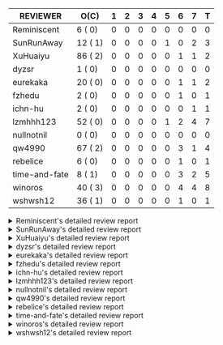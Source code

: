 |   REVIEWER    |  O(C)   | 1 | 2 | 3 | 4 | 5 | 6 | 7 | T |
|---------------|---------|---|---|---|---|---|---|---|---|
| Reminiscent   |  6 ( 0) | 0 | 0 | 0 | 0 | 0 | 0 | 0 | 0 |
| SunRunAway    | 12 ( 1) | 0 | 0 | 0 | 0 | 1 | 0 | 2 | 3 |
| XuHuaiyu      | 86 ( 2) | 0 | 0 | 0 | 0 | 0 | 1 | 1 | 2 |
| dyzsr         |  1 ( 0) | 0 | 0 | 0 | 0 | 0 | 0 | 0 | 0 |
| eurekaka      | 20 ( 0) | 0 | 0 | 0 | 0 | 0 | 1 | 1 | 2 |
| fzhedu        |  2 ( 0) | 0 | 0 | 0 | 0 | 0 | 1 | 0 | 1 |
| ichn-hu       |  2 ( 0) | 0 | 0 | 0 | 0 | 0 | 0 | 1 | 1 |
| lzmhhh123     | 52 ( 0) | 0 | 0 | 0 | 0 | 1 | 2 | 4 | 7 |
| nullnotnil    |  0 ( 0) | 0 | 0 | 0 | 0 | 0 | 0 | 0 | 0 |
| qw4990        | 67 ( 2) | 0 | 0 | 0 | 0 | 0 | 3 | 1 | 4 |
| rebelice      |  6 ( 0) | 0 | 0 | 0 | 0 | 0 | 1 | 0 | 1 |
| time-and-fate |  8 ( 1) | 0 | 0 | 0 | 0 | 0 | 3 | 2 | 5 |
| winoros       | 40 ( 3) | 0 | 0 | 0 | 0 | 0 | 4 | 4 | 8 |
| wshwsh12      | 36 ( 1) | 0 | 0 | 0 | 0 | 0 | 1 | 0 | 1 |


<details> 
  <summary>Reminiscent's detailed review report</summary> 

## To Be Reviewed

|    REPO    |                                                                     PR                                                                     | C | LASTED  |
|------------|--------------------------------------------------------------------------------------------------------------------------------------------|---|---------|
| tidb/21896 | [planner: fix union doesn't handle collate correctly (#21854)](https://github.com/pingcap/tidb/pull/21896)                                 |   | 134d19h |
| tidb/23474 | [planner: fix inappropriate null flag of null constants (#23457)](https://github.com/pingcap/tidb/pull/23474)                              |   | 42d18h  |
| tidb/23575 | [executor: fix update panic on join having statement (#23554)](https://github.com/pingcap/tidb/pull/23575)                                 |   | 39d21h  |
| tidb/23917 | [planner: fix wrong TableDual plans caused by comparing Binary and Bytes incorrectly (#23860)](https://github.com/pingcap/tidb/pull/23917) |   | 26d23h  |
| tidb/24016 | [planner: fix index-out-of-range error when checking only_full_group_by (#23844)](https://github.com/pingcap/tidb/pull/24016)              |   | 20d19h  |
| tidb/24357 | [statistics: fix a statistics GC problem that can cause duplicated fm-sketch records (#23830)](https://github.com/pingcap/tidb/pull/24357) |   | 6d14h   |


## Reviewed in Last 7 Days

| REPO | PR | C | D | R |
|------|----|---|---|---|


</details> 


<details> 
  <summary>SunRunAway's detailed review report</summary> 

## To Be Reviewed

|    REPO    |                                                                  PR                                                                   | C | LASTED  |
|------------|---------------------------------------------------------------------------------------------------------------------------------------|---|---------|
| tidb/19178 | [executor: Refactor probe channel](https://github.com/pingcap/tidb/pull/19178)                                                        |   | 264d17h |
| tidb/19807 | [executor: parallel evaluation for hash aggregate distinct](https://github.com/pingcap/tidb/pull/19807)                               |   | 242d11h |
| tidb/19900 | [executor: enable inline projection for sort&topN](https://github.com/pingcap/tidb/pull/19900)                                        | Y | 237d18h |
| tidb/20140 | [expressions: Support `bin-to-uuid` and `uuid-to-bin`](https://github.com/pingcap/tidb/pull/20140)                                    |   | 224d22h |
| tidb/20765 | [planner: support stable result mode](https://github.com/pingcap/tidb/pull/20765)                                                     |   | 183d17h |
| tidb/21207 | [planner: fix the inappropriate out-of-range range estimation rule](https://github.com/pingcap/tidb/pull/21207)                       |   | 162d19h |
| tidb/21834 | [planner: enhanced index range calculation plan](https://github.com/pingcap/tidb/pull/21834)                                          |   | 139d19h |
| tidb/21876 | [planner: bypass the DNF restriction if index merge hint is specified (#20799)](https://github.com/pingcap/tidb/pull/21876)           |   | 137d19h |
| tidb/21878 | [planner: do not push down lock to pointGet/bacthPointGet when selection exists](https://github.com/pingcap/tidb/pull/21878)          |   | 137d18h |
| tidb/21956 | [planner/preprocessor: disallow into-outfile clause in some place](https://github.com/pingcap/tidb/pull/21956)                        |   | 132d23h |
| tidb/22217 | [*: rewrite origin SQL with default DB for SQL bindings (#21275)](https://github.com/pingcap/tidb/pull/22217)                         |   | 118d18h |
| tidb/22379 | [[experiment] executor: allow aggregation to spill disk when running out of memory quota](https://github.com/pingcap/tidb/pull/22379) |   | 111d19h |


## Reviewed in Last 7 Days

|     REPO     |                                          PR                                           | C | D |   R    |
|--------------|---------------------------------------------------------------------------------------|---|---|--------|
| docs-cn/6194 | [br: add restore to systables](https://github.com/pingcap/docs-cn/pull/6194)          |   | 5 | 2h     |
| tidb/20749   | [executor: support global kill (32 bits)](https://github.com/pingcap/tidb/pull/20749) |   | 7 | 178d1h |
| tidb/24279   | [*: add security enhanced mode part 2](https://github.com/pingcap/tidb/pull/24279)    |   | 7 | 2d17h  |


</details> 


<details> 
  <summary>XuHuaiyu's detailed review report</summary> 

## To Be Reviewed

|     REPO     |                                                                                     PR                                                                                      | C | LASTED  |
|--------------|-----------------------------------------------------------------------------------------------------------------------------------------------------------------------------|---|---------|
| docs-cn/5561 | [Add sql optimization-related docs to toc](https://github.com/pingcap/docs-cn/pull/5561)                                                                                    |   | 71d15h  |
| docs-cn/5619 | [Update data-type-date-and-time.md](https://github.com/pingcap/docs-cn/pull/5619)                                                                                           |   | 67d16h  |
| tidb/19900   | [executor: enable inline projection for sort&topN](https://github.com/pingcap/tidb/pull/19900)                                                                              | Y | 237d18h |
| docs-cn/5671 | [tidb: Add time format description](https://github.com/pingcap/docs-cn/pull/5671)                                                                                           |   | 61d11h  |
| tidb/19957   | [executor: add builtin aggregate function `json_arrayagg`](https://github.com/pingcap/tidb/pull/19957)                                                                      | Y | 235d14h |
| tidb/20140   | [expressions: Support `bin-to-uuid` and `uuid-to-bin`](https://github.com/pingcap/tidb/pull/20140)                                                                          |   | 224d22h |
| tidb/20749   | [executor: support global kill (32 bits)](https://github.com/pingcap/tidb/pull/20749)                                                                                       |   | 184d2h  |
| tidb/20790   | [collation: add pinyin collation for chinese charset support](https://github.com/pingcap/tidb/pull/20790)                                                                   |   | 182d21h |
| tidb/20969   | [executor: Improve the performance of appending not fixed columns](https://github.com/pingcap/tidb/pull/20969)                                                              |   | 175d9h  |
| tidb/21064   | [planner, executor: fix cast not check error](https://github.com/pingcap/tidb/pull/21064)                                                                                   |   | 170d9h  |
| tidb/21149   | [executor:Add runtime stat for IndexMergeReaderExecutor (#20653)](https://github.com/pingcap/tidb/pull/21149)                                                               |   | 166d14h |
| tidb/21304   | [executor: Add the HashAggExec runtime information (#20577)](https://github.com/pingcap/tidb/pull/21304)                                                                    |   | 160d12h |
| tidb/21334   | [*: make rollback work on user-defined variables](https://github.com/pingcap/tidb/pull/21334)                                                                               |   | 159d14h |
| tidb/21401   | [expression: incompatibility with MySQL for ADDTIME()](https://github.com/pingcap/tidb/pull/21401)                                                                          |   | 155d11h |
| tidb/21536   | [executor: add slow-log file meta cache to avoid repeat read file meta information](https://github.com/pingcap/tidb/pull/21536)                                             |   | 148d15h |
| tidb/21564   | [ddl: fix Incorrect behavior of NO_ZERO_DATE when altering table](https://github.com/pingcap/tidb/pull/21564)                                                               |   | 147d16h |
| tidb/21896   | [planner: fix union doesn't handle collate correctly (#21854)](https://github.com/pingcap/tidb/pull/21896)                                                                  |   | 134d19h |
| tidb/22131   | [privilege: remove leading and trailing space when create user and role](https://github.com/pingcap/tidb/pull/22131)                                                        |   | 124d19h |
| tidb/22163   | [expression: separated arithmeticMinusIntSig](https://github.com/pingcap/tidb/pull/22163)                                                                                   |   | 120d13h |
| tidb/22186   | [executor: fix select into outfile with year type column has no data (#22175)](https://github.com/pingcap/tidb/pull/22186)                                                  |   | 119d16h |
| tidb/22616   | [expression: from_unixtime accept 64-bit integers](https://github.com/pingcap/tidb/pull/22616)                                                                              |   | 95d23h  |
| tidb/22617   | [metrics: fix wrong bucket name of coprocessor cache (#22454)](https://github.com/pingcap/tidb/pull/22617)                                                                  |   | 95d23h  |
| tidb/22624   | [ planner: not pruning column used by union scan condition (#21640)](https://github.com/pingcap/tidb/pull/22624)                                                            |   | 95d17h  |
| tidb/22631   | [executor: refine window processor](https://github.com/pingcap/tidb/pull/22631)                                                                                             |   | 93d23h  |
| tidb/22696   | [expression: enable arithmetic Mod push down](https://github.com/pingcap/tidb/pull/22696)                                                                                   |   | 90d17h  |
| tidb/22711   | [executor: Fix inline schema name](https://github.com/pingcap/tidb/pull/22711)                                                                                              |   | 90d12h  |
| tidb/22722   | [planner, errno: make error code of ErrMixOfGroupFuncAndFields consistent with MySQL](https://github.com/pingcap/tidb/pull/22722)                                           |   | 89d21h  |
| tidb/22814   | [expression: fix enum and set type expression in where clause (#22785)](https://github.com/pingcap/tidb/pull/22814)                                                         |   | 74d19h  |
| tidb/22908   | [txn: Add txn state's view](https://github.com/pingcap/tidb/pull/22908)                                                                                                     |   | 69d21h  |
| tidb/23012   | [executor: fix affected rows of ddls and complete uint tests](https://github.com/pingcap/tidb/pull/23012)                                                                   |   | 65d17h  |
| tidb/23152   | [expression: fix wrong error info (#22760)](https://github.com/pingcap/tidb/pull/23152)                                                                                     |   | 58d14h  |
| tidb/23196   | [types: fix the bug about the wrong query result for decimal type  (#22507)](https://github.com/pingcap/tidb/pull/23196)                                                    |   | 56d18h  |
| tidb/23220   | [Release 4.0](https://github.com/pingcap/tidb/pull/23220)                                                                                                                   |   | 56d11h  |
| tidb/23233   | [planner: fix incorrect duration between compare (#22830)](https://github.com/pingcap/tidb/pull/23233)                                                                      |   | 55d18h  |
| tidb/23257   | [executor: group_concat aggr panic when session.group_concat_max_len is small (#23131)](https://github.com/pingcap/tidb/pull/23257)                                         |   | 54d18h  |
| tidb/23295   | [util, types: don't let SPM be affected by charset (#23161)](https://github.com/pingcap/tidb/pull/23295)                                                                    |   | 53d11h  |
| tidb/23335   | [expression: fix unexpected constant fold when year compare string (#23281)](https://github.com/pingcap/tidb/pull/23335)                                                    |   | 49d19h  |
| tidb/23336   | [expression: fix unexpected constant fold when year compare string (#23281)](https://github.com/pingcap/tidb/pull/23336)                                                    |   | 49d19h  |
| tidb/23347   | [planner: show cast type in EXPLAIN in coptask (#23123)](https://github.com/pingcap/tidb/pull/23347)                                                                        |   | 49d18h  |
| tidb/23348   | [planner: show cast type in EXPLAIN in coptask (#23123)](https://github.com/pingcap/tidb/pull/23348)                                                                        |   | 49d18h  |
| tidb/23350   | [util/stringutil, util/ranger, planner: use hierarchical separators to simplify the parsing for info of EXPLAIN ](https://github.com/pingcap/tidb/pull/23350)               |   | 49d17h  |
| tidb/23368   | [executor, expression: fix the incorrect result of AVG function (#23285)](https://github.com/pingcap/tidb/pull/23368)                                                       |   | 48d20h  |
| tidb/23397   | [expression: fix refine compare constant (#23339)](https://github.com/pingcap/tidb/pull/23397)                                                                              |   | 47d17h  |
| tidb/23398   | [expression: fix refine compare constant (#23339)](https://github.com/pingcap/tidb/pull/23398)                                                                              |   | 47d17h  |
| tidb/23405   | [domain: remove the exit chan, use context](https://github.com/pingcap/tidb/pull/23405)                                                                                     |   | 47d17h  |
| tidb/23433   | [WIP: speed up for slow query logs retrieving ](https://github.com/pingcap/tidb/pull/23433)                                                                                 |   | 46d17h  |
| tidb/23474   | [planner: fix inappropriate null flag of null constants (#23457)](https://github.com/pingcap/tidb/pull/23474)                                                               |   | 42d18h  |
| tidb/23497   | [expression: Let TiDB use Hyperscan to support multi-pattern-match](https://github.com/pingcap/tidb/pull/23497)                                                             |   | 41d22h  |
| tidb/23517   | [*: Add the metric about the SQL with TiFlash Success  (#23426)](https://github.com/pingcap/tidb/pull/23517)                                                                |   | 41d12h  |
| tidb/23562   | [execution: reuse iterator in hash join](https://github.com/pingcap/tidb/pull/23562)                                                                                        |   | 40d13h  |
| tidb/23640   | [*: fix the bug about YEAR(0.9) returns NULL instead of 0 in NO_ZERO_DATE mode](https://github.com/pingcap/tidb/pull/23640)                                                 |   | 36d13h  |
| tidb/23661   | [expression: Maintain separate scalar function pushdown lists for each engine instead of unified. (#23284)](https://github.com/pingcap/tidb/pull/23661)                     |   | 35d20h  |
| tidb/23682   | [executor: fix a panic when batch point get is used for partition table (#23652)](https://github.com/pingcap/tidb/pull/23682)                                               |   | 35d17h  |
| tidb/23691   | [executor: fix index join on prefix column index (#23678)](https://github.com/pingcap/tidb/pull/23691)                                                                      |   | 35d16h  |
| tidb/23705   | [executor: refineArgs() bug fix when compare int with very small decimal (#23694)](https://github.com/pingcap/tidb/pull/23705)                                              |   | 35d13h  |
| tidb/23756   | [planner: fix set not null flag for outer join (#23727)](https://github.com/pingcap/tidb/pull/23756)                                                                        |   | 34d14h  |
| tidb/23812   | [executor, planner: fix collation for hash join building (#23770)](https://github.com/pingcap/tidb/pull/23812)                                                              |   | 33d12h  |
| tidb/23878   | [functions: fix some string function has wrong collation and flag (#23835)](https://github.com/pingcap/tidb/pull/23878)                                                     |   | 27d21h  |
| tidb/23884   | [Metric: Collect TiKV Read Metric for SLI/SLO](https://github.com/pingcap/tidb/pull/23884)                                                                                  |   | 27d20h  |
| tidb/23888   | [executor: fix resource leak of Shuffle Executor.](https://github.com/pingcap/tidb/pull/23888)                                                                              |   | 27d19h  |
| tidb/23958   | [executor: fix `show table status` for the database with upper-cased name (#23896)](https://github.com/pingcap/tidb/pull/23958)                                             |   | 22d18h  |
| tidb/23964   | [executor: GROUP_CONCAT(float) is not compatible with mysql](https://github.com/pingcap/tidb/pull/23964)                                                                    |   | 22d16h  |
| tidb/24007   | [ddl: refactor rule [4/6]](https://github.com/pingcap/tidb/pull/24007)                                                                                                      |   | 20d20h  |
| tidb/24016   | [planner: fix index-out-of-range error when checking only_full_group_by (#23844)](https://github.com/pingcap/tidb/pull/24016)                                               |   | 20d19h  |
| tidb/24026   | [types: fix type merge about bit type (#23857)](https://github.com/pingcap/tidb/pull/24026)                                                                                 |   | 20d14h  |
| tidb/24033   | [statistics: fix some unstable tests in global stats (#23502)](https://github.com/pingcap/tidb/pull/24033)                                                                  |   | 20d9h   |
| tidb/24053   | [executor: fix wrong convert from bit to string when do projection (#23960)](https://github.com/pingcap/tidb/pull/24053)                                                    |   | 19d16h  |
| tidb/24060   | [statistics: fix some potential panic in statistics (#23988)](https://github.com/pingcap/tidb/pull/24060)                                                                   |   | 19d13h  |
| tidb/24061   | [statistics: fix some potential panic in statistics (#23988)](https://github.com/pingcap/tidb/pull/24061)                                                                   |   | 19d13h  |
| tidb/24078   | [planner: change descScanFactor to scanFactor when ExpectedCount is small. (#23972)](https://github.com/pingcap/tidb/pull/24078)                                            |   | 18d19h  |
| tidb/24079   | [planner: change descScanFactor to scanFactor when ExpectedCount is small. (#23972)](https://github.com/pingcap/tidb/pull/24079)                                            |   | 18d19h  |
| tidb/24155   | [planner, executor: fix index merge partial table scan schema (#23936)](https://github.com/pingcap/tidb/pull/24155)                                                         |   | 14d20h  |
| tidb/24179   | [expression: fix float64 overflow check in plus/minus real function](https://github.com/pingcap/tidb/pull/24179)                                                            |   | 13d23h  |
| tidb/24228   | [executor: skip TestPrepareStmtAfterIsolationReadChange when race enable (#24200)](https://github.com/pingcap/tidb/pull/24228)                                              |   | 11d22h  |
| tidb/24229   | [executor: speed up race test TestInsertReorgDelete (#24208)](https://github.com/pingcap/tidb/pull/24229)                                                                   |   | 11d21h  |
| tidb/24234   | [executor: skip TestMppExecution when race is enabled (#24222)](https://github.com/pingcap/tidb/pull/24234)                                                                 |   | 11d18h  |
| tidb/24241   | [planner/core: remove random test to reduce CI time (#24207)](https://github.com/pingcap/tidb/pull/24241)                                                                   |   | 11d15h  |
| tidb/24266   | [expression: fix wrong flen infer for bit constant (#23867)](https://github.com/pingcap/tidb/pull/24266)                                                                    |   | 9d18h   |
| tidb/24267   | [expression: fix wrong flen infer for bit constant (#23867)](https://github.com/pingcap/tidb/pull/24267)                                                                    |   | 9d18h   |
| tidb/24287   | [planner/core: support union all for mpp.](https://github.com/pingcap/tidb/pull/24287)                                                                                      |   | 8d19h   |
| tidb/24340   | [executor: fix projection executor panic and add failpoint test (#24231)](https://github.com/pingcap/tidb/pull/24340)                                                       |   | 6d20h   |
| tidb/24341   | [executor: fix projection executor panic and add failpoint test (#24231)](https://github.com/pingcap/tidb/pull/24341)                                                       |   | 6d20h   |
| tidb/24345   | [executor: fix data race of parallel apply operator (#24257)](https://github.com/pingcap/tidb/pull/24345)                                                                   |   | 6d19h   |
| tidb/24354   | [expression: fix wrong type infer for agg function when type is null (#24290)](https://github.com/pingcap/tidb/pull/24354)                                                  |   | 6d16h   |
| tidb/24371   | [*: avoid create new parser object in prepared exec](https://github.com/pingcap/tidb/pull/24371)                                                                            |   | 5d19h   |
| tidb/24394   | [executor: solve the compatibility problem between UnionScan and partition tables and remove all code about PartitionTableExec](https://github.com/pingcap/tidb/pull/24394) |   | 4d23h   |


## Reviewed in Last 7 Days

|    REPO    |                                                                   PR                                                                   | C | D |    R    |
|------------|----------------------------------------------------------------------------------------------------------------------------------------|---|---|---------|
| tidb/21228 | [executor: return the result immediately when combining LIMIT row_count with DISTINCT](https://github.com/pingcap/tidb/pull/21228)     |   | 6 | 156d15h |
| tidb/24278 | [executor: accelerate TestVectorizedMergeJoin and TestVectorizedShuffleMergeJoin (#24177)](https://github.com/pingcap/tidb/pull/24278) |   | 7 | 2d10h   |


</details> 


<details> 
  <summary>dyzsr's detailed review report</summary> 

## To Be Reviewed

|    REPO    |                                                                 PR                                                                  | C | LASTED |
|------------|-------------------------------------------------------------------------------------------------------------------------------------|---|--------|
| tidb/24018 | [ranger: fix the range construction behavior when the column's type is `YEAR` (#23559)](https://github.com/pingcap/tidb/pull/24018) |   | 20d18h |


## Reviewed in Last 7 Days

| REPO | PR | C | D | R |
|------|----|---|---|---|


</details> 


<details> 
  <summary>eurekaka's detailed review report</summary> 

## To Be Reviewed

|    REPO    |                                                                         PR                                                                         | C | LASTED  |
|------------|----------------------------------------------------------------------------------------------------------------------------------------------------|---|---------|
| tidb/20877 | [statistics: collect index usage information](https://github.com/pingcap/tidb/pull/20877)                                                          |   | 180d17h |
| tidb/23002 | [store/*: fix err check](https://github.com/pingcap/tidb/pull/23002)                                                                               |   | 66d0h   |
| tidb/23283 | [util: optimize the performance of restore with db (#22910)](https://github.com/pingcap/tidb/pull/23283)                                           |   | 53d17h  |
| tidb/23316 | [planner: Fix rebuild range for prepared plan](https://github.com/pingcap/tidb/pull/23316)                                                         |   | 50d17h  |
| tidb/23373 | [executor: fix get var expr when session var is hex literal (#23241)](https://github.com/pingcap/tidb/pull/23373)                                  |   | 48d19h  |
| tidb/23689 | [planner: fix the panic when we calculate the partition range (#23651)](https://github.com/pingcap/tidb/pull/23689)                                |   | 35d16h  |
| tidb/23705 | [executor: refineArgs() bug fix when compare int with very small decimal (#23694)](https://github.com/pingcap/tidb/pull/23705)                     |   | 35d13h  |
| tidb/23756 | [planner: fix set not null flag for outer join (#23727)](https://github.com/pingcap/tidb/pull/23756)                                               |   | 34d14h  |
| tidb/23760 | [collation: fix tidb panic when compare string with collation](https://github.com/pingcap/tidb/pull/23760)                                         |   | 34d13h  |
| tidb/23938 | [planner,privilege: requires extra privileges for REPLACE and INSERT ON DUPLICATE statements (#23911)](https://github.com/pingcap/tidb/pull/23938) |   | 25d10h  |
| tidb/24033 | [statistics: fix some unstable tests in global stats (#23502)](https://github.com/pingcap/tidb/pull/24033)                                         |   | 20d9h   |
| tidb/24061 | [statistics: fix some potential panic in statistics (#23988)](https://github.com/pingcap/tidb/pull/24061)                                          |   | 19d13h  |
| tidb/24079 | [planner: change descScanFactor to scanFactor when ExpectedCount is small. (#23972)](https://github.com/pingcap/tidb/pull/24079)                   |   | 18d19h  |
| tidb/24147 | [docs/design: add proposal for common table expression](https://github.com/pingcap/tidb/pull/24147)                                                |   | 14d23h  |
| tidb/24155 | [planner, executor: fix index merge partial table scan schema (#23936)](https://github.com/pingcap/tidb/pull/24155)                                |   | 14d20h  |
| tidb/24214 | [plan: merge continuous selections and delete surely true expressions](https://github.com/pingcap/tidb/pull/24214)                                 |   | 12d12h  |
| tidb/24236 | [*: remove SchemaVersion in TransactionContext](https://github.com/pingcap/tidb/pull/24236)                                                        |   | 11d17h  |
| tidb/24258 | [Revert "planner: donot prune all columns for Projection (#24024)" (#24180)](https://github.com/pingcap/tidb/pull/24258)                           |   | 9d22h   |
| tidb/24317 | [statistics: skip reading mysql.stats_histograms if cached stats is up-to-date (#24175)](https://github.com/pingcap/tidb/pull/24317)               |   | 7d17h   |
| tidb/24405 | [planner: convert Sequence as DataSource to TableDual](https://github.com/pingcap/tidb/pull/24405)                                                 |   | 3d22h   |


## Reviewed in Last 7 Days

|    REPO    |                                                              PR                                                              | C | D |   R    |
|------------|------------------------------------------------------------------------------------------------------------------------------|---|---|--------|
| tidb/23997 | [stats, executor: use a correct sampling to collect stats](https://github.com/pingcap/tidb/pull/23997)                       |   | 6 | 15d16h |
| tidb/24339 | [server,session: do not create stats collector in HTTP API to avoid memory leak](https://github.com/pingcap/tidb/pull/24339) |   | 7 | 4h     |


</details> 


<details> 
  <summary>fzhedu's detailed review report</summary> 

## To Be Reviewed

|    REPO    |                                                          PR                                                           | C | LASTED |
|------------|-----------------------------------------------------------------------------------------------------------------------|---|--------|
| tidb/24340 | [executor: fix projection executor panic and add failpoint test (#24231)](https://github.com/pingcap/tidb/pull/24340) |   | 6d20h  |
| tidb/24341 | [executor: fix projection executor panic and add failpoint test (#24231)](https://github.com/pingcap/tidb/pull/24341) |   | 6d20h  |


## Reviewed in Last 7 Days

|    REPO     |                                              PR                                               | C | D |   R    |
|-------------|-----------------------------------------------------------------------------------------------|---|---|--------|
| kvproto/751 | [mpp: support returning regions that need retry](https://github.com/pingcap/kvproto/pull/751) |   | 6 | 16d22h |


</details> 


<details> 
  <summary>ichn-hu's detailed review report</summary> 

## To Be Reviewed

|    REPO    |                                                             PR                                                             | C | LASTED |
|------------|----------------------------------------------------------------------------------------------------------------------------|---|--------|
| tidb/24354 | [expression: fix wrong type infer for agg function when type is null (#24290)](https://github.com/pingcap/tidb/pull/24354) |   | 6d16h  |
| tidb/24379 | [executor: enhancement for ListInDisk(support writing after reading)](https://github.com/pingcap/tidb/pull/24379)          |   | 5d17h  |


## Reviewed in Last 7 Days

|    REPO    |                                                        PR                                                         | C | D |  R   |
|------------|-------------------------------------------------------------------------------------------------------------------|---|---|------|
| tidb/24290 | [expression: fix wrong type infer for agg function when type is null](https://github.com/pingcap/tidb/pull/24290) |   | 7 | 2d0h |


</details> 


<details> 
  <summary>lzmhhh123's detailed review report</summary> 

## To Be Reviewed

|    REPO    |                                                                           PR                                                                            | C | LASTED  |
|------------|---------------------------------------------------------------------------------------------------------------------------------------------------------|---|---------|
| tidb/20444 | [expression: add json_merge_patch](https://github.com/pingcap/tidb/pull/20444)                                                                          |   | 202d21h |
| tidb/20465 | [expression: add uuidShortFunction](https://github.com/pingcap/tidb/pull/20465)                                                                         |   | 201d19h |
| tidb/20642 | [executor: modify admin executors to support partitioned table with global index](https://github.com/pingcap/tidb/pull/20642)                           |   | 190d15h |
| tidb/20903 | [planner: fix confused and unnecessary double-projection in plans.](https://github.com/pingcap/tidb/pull/20903)                                         |   | 179d17h |
| tidb/21018 | [planner: don't push down null sensitive join conditions (#19620)](https://github.com/pingcap/tidb/pull/21018)                                          |   | 173d17h |
| tidb/21195 | [brie: integrate lightning to suport IMPORT statement](https://github.com/pingcap/tidb/pull/21195)                                                      |   | 162d23h |
| tidb/21334 | [*: make rollback work on user-defined variables](https://github.com/pingcap/tidb/pull/21334)                                                           |   | 159d14h |
| tidb/21347 | [session: make rollback work on global variables](https://github.com/pingcap/tidb/pull/21347)                                                           |   | 158d20h |
| tidb/21487 | [*: ensure TABLE statement works](https://github.com/pingcap/tidb/pull/21487)                                                                           |   | 152d4h  |
| tidb/21651 | [planner: allow filter condition pushing down to IndexScan for prefix index](https://github.com/pingcap/tidb/pull/21651)                                |   | 145d14h |
| tidb/22126 | [*: add `sys` schema, `sys.SCHEMA_UNUSED_INDEXES` view and `sys.SCHEMA_INDEX_USAGE` view](https://github.com/pingcap/tidb/pull/22126)                   |   | 124d20h |
| tidb/22361 | [table: fix insert into _tidb_rowid panic and rebase it if needed (#22062)](https://github.com/pingcap/tidb/pull/22361)                                 |   | 112d20h |
| tidb/22372 | [executor: fix SelectForUpdate in decorrelated subquery under pessimistic mode](https://github.com/pingcap/tidb/pull/22372)                             |   | 112d9h  |
| tidb/22478 | [planner, executor: fix query partition table with global unique index get wrong result](https://github.com/pingcap/tidb/pull/22478)                    |   | 103d13h |
| tidb/22631 | [executor: refine window processor](https://github.com/pingcap/tidb/pull/22631)                                                                         |   | 93d23h  |
| tidb/22699 | [brie: add error info column and history backup/restore info in sql](https://github.com/pingcap/tidb/pull/22699)                                        |   | 90d16h  |
| tidb/23022 | [executor: create PipelinedWindowExec](https://github.com/pingcap/tidb/pull/23022)                                                                      |   | 64d18h  |
| tidb/23149 | [core: support left join and right join for join reorder](https://github.com/pingcap/tidb/pull/23149)                                                   |   | 59d12h  |
| tidb/23257 | [executor: group_concat aggr panic when session.group_concat_max_len is small (#23131)](https://github.com/pingcap/tidb/pull/23257)                     |   | 54d18h  |
| tidb/23283 | [util: optimize the performance of restore with db (#22910)](https://github.com/pingcap/tidb/pull/23283)                                                |   | 53d17h  |
| tidb/23347 | [planner: show cast type in EXPLAIN in coptask (#23123)](https://github.com/pingcap/tidb/pull/23347)                                                    |   | 49d18h  |
| tidb/23348 | [planner: show cast type in EXPLAIN in coptask (#23123)](https://github.com/pingcap/tidb/pull/23348)                                                    |   | 49d18h  |
| tidb/23368 | [executor, expression: fix the incorrect result of AVG function (#23285)](https://github.com/pingcap/tidb/pull/23368)                                   |   | 48d20h  |
| tidb/23373 | [executor: fix get var expr when session var is hex literal (#23241)](https://github.com/pingcap/tidb/pull/23373)                                       |   | 48d19h  |
| tidb/23655 | [planner, type: remove the prefix 0 in the bit array when we get the BinaryLiteral (#23523)](https://github.com/pingcap/tidb/pull/23655)                |   | 35d22h  |
| tidb/23660 | [expression: Maintain separate scalar function pushdown lists for each engine instead of unified. (#23284)](https://github.com/pingcap/tidb/pull/23660) |   | 35d20h  |
| tidb/23661 | [expression: Maintain separate scalar function pushdown lists for each engine instead of unified. (#23284)](https://github.com/pingcap/tidb/pull/23661) |   | 35d20h  |
| tidb/23703 | [expression: fix approx_percent panic on bit column (#23687)](https://github.com/pingcap/tidb/pull/23703)                                               |   | 35d14h  |
| tidb/23705 | [executor: refineArgs() bug fix when compare int with very small decimal (#23694)](https://github.com/pingcap/tidb/pull/23705)                          |   | 35d13h  |
| tidb/23756 | [planner: fix set not null flag for outer join (#23727)](https://github.com/pingcap/tidb/pull/23756)                                                    |   | 34d14h  |
| tidb/23760 | [collation: fix tidb panic when compare string with collation](https://github.com/pingcap/tidb/pull/23760)                                              |   | 34d13h  |
| tidb/23812 | [executor, planner: fix collation for hash join building (#23770)](https://github.com/pingcap/tidb/pull/23812)                                          |   | 33d12h  |
| tidb/23940 | [config, ddl: allow auto inc columns in generated columns and expression indexes](https://github.com/pingcap/tidb/pull/23940)                           |   | 24d18h  |
| tidb/23968 | [statistics: fix unstable TestDropPartitionStats test](https://github.com/pingcap/tidb/pull/23968)                                                      |   | 22d15h  |
| tidb/23987 | [executor: Implements json_arrayagg function](https://github.com/pingcap/tidb/pull/23987)                                                               |   | 21d18h  |
| tidb/24016 | [planner: fix index-out-of-range error when checking only_full_group_by (#23844)](https://github.com/pingcap/tidb/pull/24016)                           |   | 20d19h  |
| tidb/24018 | [ranger: fix the range construction behavior when the column's type is `YEAR` (#23559)](https://github.com/pingcap/tidb/pull/24018)                     |   | 20d18h  |
| tidb/24054 | [executor: fix wrong convert from bit to string when do projection (#23960)](https://github.com/pingcap/tidb/pull/24054)                                |   | 19d16h  |
| tidb/24151 | [ddl: admin show ddl jobs output confusing with multiple jobs](https://github.com/pingcap/tidb/pull/24151)                                              |   | 14d21h  |
| tidb/24155 | [planner, executor: fix index merge partial table scan schema (#23936)](https://github.com/pingcap/tidb/pull/24155)                                     |   | 14d20h  |
| tidb/24185 | [executor: make column default value being aware of NO_ZERO_IN_DATE (#24174)](https://github.com/pingcap/tidb/pull/24185)                               |   | 13d19h  |
| tidb/24186 | [executor: make column default value being aware of NO_ZERO_IN_DATE (#24174)](https://github.com/pingcap/tidb/pull/24186)                               |   | 13d19h  |
| tidb/24211 | [*: support txn retry when auto id meets duplicate entry](https://github.com/pingcap/tidb/pull/24211)                                                   |   | 12d13h  |
| tidb/24234 | [executor: skip TestMppExecution when race is enabled (#24222)](https://github.com/pingcap/tidb/pull/24234)                                             |   | 11d18h  |
| tidb/24250 | [planner: rewrite `LIKE` as range for expression index](https://github.com/pingcap/tidb/pull/24250)                                                     |   | 10d21h  |
| tidb/24258 | [Revert "planner: donot prune all columns for Projection (#24024)" (#24180)](https://github.com/pingcap/tidb/pull/24258)                                |   | 9d22h   |
| tidb/24268 | [expression: fix cast real, decimal to time (#24120)](https://github.com/pingcap/tidb/pull/24268)                                                       |   | 9d17h   |
| tidb/24285 | [*: compatibility with staleread](https://github.com/pingcap/tidb/pull/24285)                                                                           |   | 8d19h   |
| tidb/24340 | [executor: fix projection executor panic and add failpoint test (#24231)](https://github.com/pingcap/tidb/pull/24340)                                   |   | 6d20h   |
| tidb/24341 | [executor: fix projection executor panic and add failpoint test (#24231)](https://github.com/pingcap/tidb/pull/24341)                                   |   | 6d20h   |
| tidb/24357 | [statistics: fix a statistics GC problem that can cause duplicated fm-sketch records (#23830)](https://github.com/pingcap/tidb/pull/24357)              |   | 6d14h   |
| tidb/24389 | [executor, meta: Allocate auto id for global temporary tables](https://github.com/pingcap/tidb/pull/24389)                                              |   | 5d0h    |


## Reviewed in Last 7 Days

|    REPO    |                                                     PR                                                      | C | D |   R    |
|------------|-------------------------------------------------------------------------------------------------------------|---|---|--------|
| tidb/24342 | [planner: create new column slice in PreparePossibleProperties](https://github.com/pingcap/tidb/pull/24342) |   | 5 | 1d22h  |
| tidb/23963 | [executor: checking chunk is full precedes filtering](https://github.com/pingcap/tidb/pull/23963)           |   | 6 | 17d5h  |
| tidb/24369 | [planner: fix column pruning bug for Apply and Join](https://github.com/pingcap/tidb/pull/24369)            |   | 6 | 1h     |
| tidb/24345 | [executor: fix data race of parallel apply operator (#24257)](https://github.com/pingcap/tidb/pull/24345)   |   | 7 | 2h     |
| tidb/22691 | [planner, expression: support enum index scan](https://github.com/pingcap/tidb/pull/22691)                  |   | 7 | 83d23h |
| tidb/24257 | [executor: fix data race of parallel apply operator](https://github.com/pingcap/tidb/pull/24257)            |   | 7 | 3d0h   |
| tikv/10057 | [statistics: introduce full sampling collect tech](https://github.com/tikv/tikv/pull/10057)                 | Y | 7 | 6d14h  |


</details> 


<details> 
  <summary>nullnotnil's detailed review report</summary> 

## To Be Reviewed

| REPO | PR | C | LASTED |
|------|----|---|--------|


## Reviewed in Last 7 Days

| REPO | PR | C | D | R |
|------|----|---|---|---|


</details> 


<details> 
  <summary>qw4990's detailed review report</summary> 

## To Be Reviewed

|     REPO     |                                                                           PR                                                                            | C | LASTED  |
|--------------|---------------------------------------------------------------------------------------------------------------------------------------------------------|---|---------|
| docs-cn/5561 | [Add sql optimization-related docs to toc](https://github.com/pingcap/docs-cn/pull/5561)                                                                |   | 71d15h  |
| tidb/19029   | [types: fix unexpected NOT_NULL flags](https://github.com/pingcap/tidb/pull/19029)                                                                      |   | 271d22h |
| docs/5498    | [partitioning: Corrected partition management](https://github.com/pingcap/docs/pull/5498)                                                               |   | 8d19h   |
| tidb/20708   | [*: separate auto_increment ID allocator from _tidb_rowid allocator](https://github.com/pingcap/tidb/pull/20708)                                        |   | 187d20h |
| tidb/20969   | [executor: Improve the performance of appending not fixed columns](https://github.com/pingcap/tidb/pull/20969)                                          |   | 175d9h  |
| tidb/21018   | [planner: don't push down null sensitive join conditions (#19620)](https://github.com/pingcap/tidb/pull/21018)                                          |   | 173d17h |
| tidb/21149   | [executor:Add runtime stat for IndexMergeReaderExecutor (#20653)](https://github.com/pingcap/tidb/pull/21149)                                           |   | 166d14h |
| tidb/21304   | [executor: Add the HashAggExec runtime information (#20577)](https://github.com/pingcap/tidb/pull/21304)                                                |   | 160d12h |
| tidb/21318   | [planner, expression: use the range of column types to simplify expressions](https://github.com/pingcap/tidb/pull/21318)                                |   | 159d19h |
| tidb/21401   | [expression: incompatibility with MySQL for ADDTIME()](https://github.com/pingcap/tidb/pull/21401)                                                      |   | 155d11h |
| tidb/21508   | [execution: fix dayofweek('0000-00-00') behavior](https://github.com/pingcap/tidb/pull/21508)                                                           |   | 151d10h |
| tidb/21876   | [planner: bypass the DNF restriction if index merge hint is specified (#20799)](https://github.com/pingcap/tidb/pull/21876)                             |   | 137d19h |
| tidb/21887   | [types: support %X %V %W formats for STR_TO_DATE()](https://github.com/pingcap/tidb/pull/21887)                                                         |   | 136d11h |
| tidb/21954   | [planner/cascades: add rule `PushSelDownApply`](https://github.com/pingcap/tidb/pull/21954)                                                             |   | 132d23h |
| tidb/22146   | [executor: forbid SFU on view](https://github.com/pingcap/tidb/pull/22146)                                                                              |   | 120d21h |
| tidb/22217   | [*: rewrite origin SQL with default DB for SQL bindings (#21275)](https://github.com/pingcap/tidb/pull/22217)                                           |   | 118d18h |
| tidb/22234   | [executor, planner: ON DUPLICATE UPDATE can refer to un-project col (#14412)](https://github.com/pingcap/tidb/pull/22234)                               |   | 118d15h |
| tidb/22261   | [time: fix parse datetime won't truncate the reluctant string (#22232)](https://github.com/pingcap/tidb/pull/22261)                                     |   | 117d19h |
| tidb/22374   | [expression: separated arithmeticIntDivideSig](https://github.com/pingcap/tidb/pull/22374)                                                              |   | 112d0h  |
| tidb/22415   | [ddl: refactor bundle[2/2] [6/6]](https://github.com/pingcap/tidb/pull/22415)                                                                           |   | 108d17h |
| tidb/22416   | [core: fix subQuery at projection in only_full_group](https://github.com/pingcap/tidb/pull/22416)                                                       | Y | 108d12h |
| tidb/22541   | [expression: Support builtin function SOUNDEX](https://github.com/pingcap/tidb/pull/22541)                                                              |   | 98d9h   |
| tidb/22565   | [statistics: fix panic occurs when stats cache inconsistency (#22465)](https://github.com/pingcap/tidb/pull/22565)                                      | Y | 97d17h  |
| tidb/22814   | [expression: fix enum and set type expression in where clause (#22785)](https://github.com/pingcap/tidb/pull/22814)                                     |   | 74d19h  |
| tidb/22862   | [brie: fix the problem that ddl restored by BR via SQL is not replicated to downstream](https://github.com/pingcap/tidb/pull/22862)                     |   | 71d23h  |
| tidb/22923   | [expression: correct constant propagation for collation (#22666)](https://github.com/pingcap/tidb/pull/22923)                                           |   | 69d15h  |
| tidb/22924   | [planner: fix wrong index merge selection (#22825)](https://github.com/pingcap/tidb/pull/22924)                                                         |   | 69d14h  |
| tidb/23002   | [store/*: fix err check](https://github.com/pingcap/tidb/pull/23002)                                                                                    |   | 66d0h   |
| tidb/23022   | [executor: create PipelinedWindowExec](https://github.com/pingcap/tidb/pull/23022)                                                                      |   | 64d18h  |
| tidb/23152   | [expression: fix wrong error info (#22760)](https://github.com/pingcap/tidb/pull/23152)                                                                 |   | 58d14h  |
| tidb/23196   | [types: fix the bug about the wrong query result for decimal type  (#22507)](https://github.com/pingcap/tidb/pull/23196)                                |   | 56d18h  |
| tidb/23295   | [util, types: don't let SPM be affected by charset (#23161)](https://github.com/pingcap/tidb/pull/23295)                                                |   | 53d11h  |
| tidb/23316   | [planner: Fix rebuild range for prepared plan](https://github.com/pingcap/tidb/pull/23316)                                                              |   | 50d17h  |
| tidb/23373   | [executor: fix get var expr when session var is hex literal (#23241)](https://github.com/pingcap/tidb/pull/23373)                                       |   | 48d19h  |
| tidb/23397   | [expression: fix refine compare constant (#23339)](https://github.com/pingcap/tidb/pull/23397)                                                          |   | 47d17h  |
| tidb/23398   | [expression: fix refine compare constant (#23339)](https://github.com/pingcap/tidb/pull/23398)                                                          |   | 47d17h  |
| tidb/23590   | [planner, table: optimize the list partition pruner for range query](https://github.com/pingcap/tidb/pull/23590)                                        |   | 39d16h  |
| tidb/23598   | [types: fix collation for binary literal (#23591)](https://github.com/pingcap/tidb/pull/23598)                                                          |   | 39d13h  |
| tidb/23655   | [planner, type: remove the prefix 0 in the bit array when we get the BinaryLiteral (#23523)](https://github.com/pingcap/tidb/pull/23655)                |   | 35d22h  |
| tidb/23658   | [*: collect transaction write duration/throughput metrics for SLI/SLO (#23462)](https://github.com/pingcap/tidb/pull/23658)                             |   | 35d22h  |
| tidb/23660   | [expression: Maintain separate scalar function pushdown lists for each engine instead of unified. (#23284)](https://github.com/pingcap/tidb/pull/23660) |   | 35d20h  |
| tidb/23661   | [expression: Maintain separate scalar function pushdown lists for each engine instead of unified. (#23284)](https://github.com/pingcap/tidb/pull/23661) |   | 35d20h  |
| tidb/23682   | [executor: fix a panic when batch point get is used for partition table (#23652)](https://github.com/pingcap/tidb/pull/23682)                           |   | 35d17h  |
| tidb/23689   | [planner: fix the panic when we calculate the partition range (#23651)](https://github.com/pingcap/tidb/pull/23689)                                     |   | 35d16h  |
| tidb/23730   | [distsql/*: typo fix for `dispatches`](https://github.com/pingcap/tidb/pull/23730)                                                                      |   | 34d18h  |
| tidb/23796   | [tests: make TestIndexLookupMergeJoinHang and TestIssue18068 stable (#23741)](https://github.com/pingcap/tidb/pull/23796)                               |   | 33d20h  |
| tidb/23812   | [executor, planner: fix collation for hash join building (#23770)](https://github.com/pingcap/tidb/pull/23812)                                          |   | 33d12h  |
| tidb/23878   | [functions: fix some string function has wrong collation and flag (#23835)](https://github.com/pingcap/tidb/pull/23878)                                 |   | 27d21h  |
| tidb/23963   | [executor: checking chunk is full precedes filtering](https://github.com/pingcap/tidb/pull/23963)                                                       |   | 22d17h  |
| tidb/23987   | [executor: Implements json_arrayagg function](https://github.com/pingcap/tidb/pull/23987)                                                               |   | 21d18h  |
| tidb/24018   | [ranger: fix the range construction behavior when the column's type is `YEAR` (#23559)](https://github.com/pingcap/tidb/pull/24018)                     |   | 20d18h  |
| tidb/24193   | [executor: implement CTEStorage](https://github.com/pingcap/tidb/pull/24193)                                                                            |   | 13d10h  |
| tidb/24214   | [plan: merge continuous selections and delete surely true expressions](https://github.com/pingcap/tidb/pull/24214)                                      |   | 12d12h  |
| tidb/24229   | [executor: speed up race test TestInsertReorgDelete (#24208)](https://github.com/pingcap/tidb/pull/24229)                                               |   | 11d21h  |
| tidb/24235   | [expression: try to fix TestExprPushDownToFlash tests](https://github.com/pingcap/tidb/pull/24235)                                                      |   | 11d17h  |
| tidb/24241   | [planner/core: remove random test to reduce CI time (#24207)](https://github.com/pingcap/tidb/pull/24241)                                               |   | 11d15h  |
| tidb/24266   | [expression: fix wrong flen infer for bit constant (#23867)](https://github.com/pingcap/tidb/pull/24266)                                                |   | 9d18h   |
| tidb/24267   | [expression: fix wrong flen infer for bit constant (#23867)](https://github.com/pingcap/tidb/pull/24267)                                                |   | 9d18h   |
| tidb/24328   | [*: implement tidb_bound_staleness built-in function](https://github.com/pingcap/tidb/pull/24328)                                                       |   | 7d10h   |
| tidb/24354   | [expression: fix wrong type infer for agg function when type is null (#24290)](https://github.com/pingcap/tidb/pull/24354)                              |   | 6d16h   |
| tidb/24359   | [domain, session: Add new sysvarcache to replace global values cache](https://github.com/pingcap/tidb/pull/24359)                                       |   | 6d7h    |
| tidb/24373   | [planner: filter conflict read_from_storage hints (#24313)](https://github.com/pingcap/tidb/pull/24373)                                                 |   | 5d19h   |
| tidb/24374   | [planner: filter conflict read_from_storage hints (#24313)](https://github.com/pingcap/tidb/pull/24374)                                                 |   | 5d19h   |
| tidb/24376   | [planner: prune partitions that will never be used](https://github.com/pingcap/tidb/pull/24376)                                                         |   | 5d18h   |
| tidb/24379   | [executor: enhancement for ListInDisk(support writing after reading)](https://github.com/pingcap/tidb/pull/24379)                                       |   | 5d17h   |
| tidb/24382   | [statistics: trigger auto-analyze based on histogram row count](https://github.com/pingcap/tidb/pull/24382)                                             |   | 5d16h   |
| tidb/24400   | [store/tikv: make tikv.ErrGCTooEarly as a normal error instead of dberror](https://github.com/pingcap/tidb/pull/24400)                                  |   | 4d17h   |


## Reviewed in Last 7 Days

|    REPO    |                                                              PR                                                              | C | D |  R   |
|------------|------------------------------------------------------------------------------------------------------------------------------|---|---|------|
| tidb/24370 | [statistics: fix three bugs about MergePartTopN2GlobalTopN](https://github.com/pingcap/tidb/pull/24370)                      |   | 6 | 1h   |
| tidb/24282 | [planner: remove useless predicates after partition pruning](https://github.com/pingcap/tidb/pull/24282)                     |   | 6 | 3d0h |
| tidb/24339 | [server,session: do not create stats collector in HTTP API to avoid memory leak](https://github.com/pingcap/tidb/pull/24339) |   | 6 | 22h  |
| tidb/24157 | [planner: let CopTiFlashConcurrencyFactor inflence the cost of whole plan](https://github.com/pingcap/tidb/pull/24157)       |   | 7 | 8d1h |


</details> 


<details> 
  <summary>rebelice's detailed review report</summary> 

## To Be Reviewed

|    REPO    |                                                                     PR                                                                     | C | LASTED |
|------------|--------------------------------------------------------------------------------------------------------------------------------------------|---|--------|
| tidb/23836 | [parser, core: Implement force_index hint in parser and TiDB](https://github.com/pingcap/tidb/pull/23836)                                  |   | 32d18h |
| tidb/24033 | [statistics: fix some unstable tests in global stats (#23502)](https://github.com/pingcap/tidb/pull/24033)                                 |   | 20d9h  |
| tidb/24306 | [util/ranger: fix func name typo](https://github.com/pingcap/tidb/pull/24306)                                                              |   | 7d22h  |
| tidb/24339 | [server,session: do not create stats collector in HTTP API to avoid memory leak](https://github.com/pingcap/tidb/pull/24339)               |   | 6d22h  |
| tidb/24357 | [statistics: fix a statistics GC problem that can cause duplicated fm-sketch records (#23830)](https://github.com/pingcap/tidb/pull/24357) |   | 6d14h  |
| tidb/24374 | [planner: filter conflict read_from_storage hints (#24313)](https://github.com/pingcap/tidb/pull/24374)                                    |   | 5d19h  |


## Reviewed in Last 7 Days

|    REPO    |                                               PR                                                | C | D | R  |
|------------|-------------------------------------------------------------------------------------------------|---|---|----|
| tidb/24376 | [planner: prune partitions that will never be used](https://github.com/pingcap/tidb/pull/24376) |   | 6 | 0h |


</details> 


<details> 
  <summary>time-and-fate's detailed review report</summary> 

## To Be Reviewed

|    REPO    |                                                         PR                                                          | C | LASTED  |
|------------|---------------------------------------------------------------------------------------------------------------------|---|---------|
| tidb/20877 | [statistics: collect index usage information](https://github.com/pingcap/tidb/pull/20877)                           |   | 180d17h |
| tidb/22416 | [core: fix subQuery at projection in only_full_group](https://github.com/pingcap/tidb/pull/22416)                   | Y | 108d12h |
| tidb/24155 | [planner, executor: fix index merge partial table scan schema (#23936)](https://github.com/pingcap/tidb/pull/24155) |   | 14d20h  |
| tidb/24230 | [*: consitent get infoschema](https://github.com/pingcap/tidb/pull/24230)                                           |   | 11d21h  |
| tidb/24373 | [planner: filter conflict read_from_storage hints (#24313)](https://github.com/pingcap/tidb/pull/24373)             |   | 5d19h   |
| tidb/24374 | [planner: filter conflict read_from_storage hints (#24313)](https://github.com/pingcap/tidb/pull/24374)             |   | 5d19h   |
| tidb/24376 | [planner: prune partitions that will never be used](https://github.com/pingcap/tidb/pull/24376)                     |   | 5d18h   |
| tidb/24382 | [statistics: trigger auto-analyze based on histogram row count](https://github.com/pingcap/tidb/pull/24382)         |   | 5d16h   |


## Reviewed in Last 7 Days

|    REPO    |                                                                  PR                                                                  | C | D |   R    |
|------------|--------------------------------------------------------------------------------------------------------------------------------------|---|---|--------|
| tidb/23997 | [stats, executor: use a correct sampling to collect stats](https://github.com/pingcap/tidb/pull/23997)                               |   | 6 | 15d19h |
| tidb/24313 | [planner: filter conflict read_from_storage hints](https://github.com/pingcap/tidb/pull/24313)                                       |   | 6 | 1d22h  |
| tidb/24352 | [statistics: skip reading mysql.stats_histograms if cached stats is up-to-date (#24175)](https://github.com/pingcap/tidb/pull/24352) |   | 6 | 17h    |
| tidb/24317 | [statistics: skip reading mysql.stats_histograms if cached stats is up-to-date (#24175)](https://github.com/pingcap/tidb/pull/24317) |   | 7 | 23h    |
| tidb/24204 | [planner: clone possible properties before saving them](https://github.com/pingcap/tidb/pull/24204)                                  |   | 7 | 5d18h  |


</details> 


<details> 
  <summary>winoros's detailed review report</summary> 

## To Be Reviewed

|     REPO     |                                                                              PR                                                                               | C | LASTED  |
|--------------|---------------------------------------------------------------------------------------------------------------------------------------------------------------|---|---------|
| docs-cn/5916 | [sql-statements, information-schema: add `END_TIME` field for table `ANALYZE_STATUS`](https://github.com/pingcap/docs-cn/pull/5916)                           |   | 33d17h  |
| tidb/19957   | [executor: add builtin aggregate function `json_arrayagg`](https://github.com/pingcap/tidb/pull/19957)                                                        | Y | 235d14h |
| docs-cn/6113 | [config: update the default value of `feedback-probability`](https://github.com/pingcap/docs-cn/pull/6113)                                                    |   | 12d22h  |
| tidb/20765   | [planner: support stable result mode](https://github.com/pingcap/tidb/pull/20765)                                                                             |   | 183d17h |
| tidb/20877   | [statistics: collect index usage information](https://github.com/pingcap/tidb/pull/20877)                                                                     |   | 180d17h |
| tidb/21018   | [planner: don't push down null sensitive join conditions (#19620)](https://github.com/pingcap/tidb/pull/21018)                                                |   | 173d17h |
| tidb/21207   | [planner: fix the inappropriate out-of-range range estimation rule](https://github.com/pingcap/tidb/pull/21207)                                               |   | 162d19h |
| tidb/21487   | [*: ensure TABLE statement works](https://github.com/pingcap/tidb/pull/21487)                                                                                 |   | 152d4h  |
| tidb/21876   | [planner: bypass the DNF restriction if index merge hint is specified (#20799)](https://github.com/pingcap/tidb/pull/21876)                                   |   | 137d19h |
| tidb/21954   | [planner/cascades: add rule `PushSelDownApply`](https://github.com/pingcap/tidb/pull/21954)                                                                   |   | 132d23h |
| tidb/22181   | [planner, expression: fix error when using IN combined with subquery (#22080)](https://github.com/pingcap/tidb/pull/22181)                                    |   | 119d18h |
| tidb/22416   | [core: fix subQuery at projection in only_full_group](https://github.com/pingcap/tidb/pull/22416)                                                             | Y | 108d12h |
| tidb/22504   | [*:Fix the fetchHotRegion bug that the count always zero](https://github.com/pingcap/tidb/pull/22504)                                                         |   | 100d19h |
| tidb/22565   | [statistics: fix panic occurs when stats cache inconsistency (#22465)](https://github.com/pingcap/tidb/pull/22565)                                            | Y | 97d17h  |
| tidb/22624   | [ planner: not pruning column used by union scan condition (#21640)](https://github.com/pingcap/tidb/pull/22624)                                              |   | 95d17h  |
| tidb/22923   | [expression: correct constant propagation for collation (#22666)](https://github.com/pingcap/tidb/pull/22923)                                                 |   | 69d15h  |
| tidb/23233   | [planner: fix incorrect duration between compare (#22830)](https://github.com/pingcap/tidb/pull/23233)                                                        |   | 55d18h  |
| tidb/23347   | [planner: show cast type in EXPLAIN in coptask (#23123)](https://github.com/pingcap/tidb/pull/23347)                                                          |   | 49d18h  |
| tidb/23348   | [planner: show cast type in EXPLAIN in coptask (#23123)](https://github.com/pingcap/tidb/pull/23348)                                                          |   | 49d18h  |
| tidb/23350   | [util/stringutil, util/ranger, planner: use hierarchical separators to simplify the parsing for info of EXPLAIN ](https://github.com/pingcap/tidb/pull/23350) |   | 49d17h  |
| tidb/23373   | [executor: fix get var expr when session var is hex literal (#23241)](https://github.com/pingcap/tidb/pull/23373)                                             |   | 48d19h  |
| tidb/23474   | [planner: fix inappropriate null flag of null constants (#23457)](https://github.com/pingcap/tidb/pull/23474)                                                 |   | 42d18h  |
| tidb/23598   | [types: fix collation for binary literal (#23591)](https://github.com/pingcap/tidb/pull/23598)                                                                |   | 39d13h  |
| tidb/23655   | [planner, type: remove the prefix 0 in the bit array when we get the BinaryLiteral (#23523)](https://github.com/pingcap/tidb/pull/23655)                      |   | 35d22h  |
| tidb/23689   | [planner: fix the panic when we calculate the partition range (#23651)](https://github.com/pingcap/tidb/pull/23689)                                           |   | 35d16h  |
| tidb/23772   | [tablecodec: fix text type decode for old row format (#23751)](https://github.com/pingcap/tidb/pull/23772)                                                    |   | 34d11h  |
| tidb/23849   | [ddl: tidb panic while query hash partition table with is null condition](https://github.com/pingcap/tidb/pull/23849)                                         |   | 29d13h  |
| tidb/23917   | [planner: fix wrong TableDual plans caused by comparing Binary and Bytes incorrectly (#23860)](https://github.com/pingcap/tidb/pull/23917)                    |   | 26d23h  |
| tidb/24018   | [ranger: fix the range construction behavior when the column's type is `YEAR` (#23559)](https://github.com/pingcap/tidb/pull/24018)                           |   | 20d18h  |
| tidb/24060   | [statistics: fix some potential panic in statistics (#23988)](https://github.com/pingcap/tidb/pull/24060)                                                     |   | 19d13h  |
| tidb/24061   | [statistics: fix some potential panic in statistics (#23988)](https://github.com/pingcap/tidb/pull/24061)                                                     |   | 19d13h  |
| tidb/24079   | [planner: change descScanFactor to scanFactor when ExpectedCount is small. (#23972)](https://github.com/pingcap/tidb/pull/24079)                              |   | 18d19h  |
| tidb/24138   | [planner: Add Equivalence Rules to Transform BinaryOptSubquery to ExistsSubquery](https://github.com/pingcap/tidb/pull/24138)                                 |   | 15d12h  |
| tidb/24214   | [plan: merge continuous selections and delete surely true expressions](https://github.com/pingcap/tidb/pull/24214)                                            |   | 12d12h  |
| tidb/24241   | [planner/core: remove random test to reduce CI time (#24207)](https://github.com/pingcap/tidb/pull/24241)                                                     |   | 11d15h  |
| tidb/24258   | [Revert "planner: donot prune all columns for Projection (#24024)" (#24180)](https://github.com/pingcap/tidb/pull/24258)                                      |   | 9d22h   |
| tidb/24342   | [planner: create new column slice in PreparePossibleProperties](https://github.com/pingcap/tidb/pull/24342)                                                   |   | 6d19h   |
| tidb/24369   | [planner: fix column pruning bug for Apply and Join](https://github.com/pingcap/tidb/pull/24369)                                                              |   | 5d22h   |
| tidb/24376   | [planner: prune partitions that will never be used](https://github.com/pingcap/tidb/pull/24376)                                                               |   | 5d18h   |
| tidb/24382   | [statistics: trigger auto-analyze based on histogram row count](https://github.com/pingcap/tidb/pull/24382)                                                   |   | 5d16h   |


## Reviewed in Last 7 Days

|    REPO    |                                                                     PR                                                                     | C | D |   R   |
|------------|--------------------------------------------------------------------------------------------------------------------------------------------|---|---|-------|
| tidb/24370 | [statistics: fix three bugs about MergePartTopN2GlobalTopN](https://github.com/pingcap/tidb/pull/24370)                                    |   | 6 | 2h    |
| tidb/24282 | [planner: remove useless predicates after partition pruning](https://github.com/pingcap/tidb/pull/24282)                                   |   | 6 | 3d0h  |
| tidb/24352 | [statistics: skip reading mysql.stats_histograms if cached stats is up-to-date (#24175)](https://github.com/pingcap/tidb/pull/24352)       |   | 6 | 19h   |
| tidb/24357 | [statistics: fix a statistics GC problem that can cause duplicated fm-sketch records (#23830)](https://github.com/pingcap/tidb/pull/24357) |   | 6 | 17h   |
| tidb/24317 | [statistics: skip reading mysql.stats_histograms if cached stats is up-to-date (#24175)](https://github.com/pingcap/tidb/pull/24317)       |   | 7 | 1d0h  |
| tidb/22691 | [planner, expression: support enum index scan](https://github.com/pingcap/tidb/pull/22691)                                                 |   | 7 | 84d0h |
| tidb/24214 | [plan: merge continuous selections and delete surely true expressions](https://github.com/pingcap/tidb/pull/24214)                         |   | 7 | 5d17h |
| tidb/24204 | [planner: clone possible properties before saving them](https://github.com/pingcap/tidb/pull/24204)                                        |   | 7 | 5d22h |


</details> 


<details> 
  <summary>wshwsh12's detailed review report</summary> 

## To Be Reviewed

|    REPO    |                                                                                     PR                                                                                      | C | LASTED  |
|------------|-----------------------------------------------------------------------------------------------------------------------------------------------------------------------------|---|---------|
| tidb/19807 | [executor: parallel evaluation for hash aggregate distinct](https://github.com/pingcap/tidb/pull/19807)                                                                     |   | 242d11h |
| tidb/19957 | [executor: add builtin aggregate function `json_arrayagg`](https://github.com/pingcap/tidb/pull/19957)                                                                      | Y | 235d14h |
| tidb/21487 | [*: ensure TABLE statement works](https://github.com/pingcap/tidb/pull/21487)                                                                                               |   | 152d4h  |
| tidb/21887 | [types: support %X %V %W formats for STR_TO_DATE()](https://github.com/pingcap/tidb/pull/21887)                                                                             |   | 136d11h |
| tidb/22378 | [executor: vectorize hash aggregate](https://github.com/pingcap/tidb/pull/22378)                                                                                            |   | 111d19h |
| tidb/23336 | [expression: fix unexpected constant fold when year compare string (#23281)](https://github.com/pingcap/tidb/pull/23336)                                                    |   | 49d19h  |
| tidb/23347 | [planner: show cast type in EXPLAIN in coptask (#23123)](https://github.com/pingcap/tidb/pull/23347)                                                                        |   | 49d18h  |
| tidb/23348 | [planner: show cast type in EXPLAIN in coptask (#23123)](https://github.com/pingcap/tidb/pull/23348)                                                                        |   | 49d18h  |
| tidb/23368 | [executor, expression: fix the incorrect result of AVG function (#23285)](https://github.com/pingcap/tidb/pull/23368)                                                       |   | 48d20h  |
| tidb/23397 | [expression: fix refine compare constant (#23339)](https://github.com/pingcap/tidb/pull/23397)                                                                              |   | 47d17h  |
| tidb/23398 | [expression: fix refine compare constant (#23339)](https://github.com/pingcap/tidb/pull/23398)                                                                              |   | 47d17h  |
| tidb/23519 | [executor: check privilege before adding](https://github.com/pingcap/tidb/pull/23519)                                                                                       |   | 41d0h   |
| tidb/23760 | [collation: fix tidb panic when compare string with collation](https://github.com/pingcap/tidb/pull/23760)                                                                  |   | 34d13h  |
| tidb/23968 | [statistics: fix unstable TestDropPartitionStats test](https://github.com/pingcap/tidb/pull/23968)                                                                          |   | 22d15h  |
| tidb/23979 | [executor, statistics: fix unstable `TestAnalyzeIndexExtractTopN`](https://github.com/pingcap/tidb/pull/23979)                                                              |   | 21d23h  |
| tidb/24018 | [ranger: fix the range construction behavior when the column's type is `YEAR` (#23559)](https://github.com/pingcap/tidb/pull/24018)                                         |   | 20d18h  |
| tidb/24033 | [statistics: fix some unstable tests in global stats (#23502)](https://github.com/pingcap/tidb/pull/24033)                                                                  |   | 20d9h   |
| tidb/24050 | [expression: fix get var panic when types not match](https://github.com/pingcap/tidb/pull/24050)                                                                            |   | 19d17h  |
| tidb/24053 | [executor: fix wrong convert from bit to string when do projection (#23960)](https://github.com/pingcap/tidb/pull/24053)                                                    |   | 19d16h  |
| tidb/24054 | [executor: fix wrong convert from bit to string when do projection (#23960)](https://github.com/pingcap/tidb/pull/24054)                                                    |   | 19d16h  |
| tidb/24147 | [docs/design: add proposal for common table expression](https://github.com/pingcap/tidb/pull/24147)                                                                         |   | 14d23h  |
| tidb/24186 | [executor: make column default value being aware of NO_ZERO_IN_DATE (#24174)](https://github.com/pingcap/tidb/pull/24186)                                                   |   | 13d19h  |
| tidb/24228 | [executor: skip TestPrepareStmtAfterIsolationReadChange when race enable (#24200)](https://github.com/pingcap/tidb/pull/24228)                                              |   | 11d22h  |
| tidb/24229 | [executor: speed up race test TestInsertReorgDelete (#24208)](https://github.com/pingcap/tidb/pull/24229)                                                                   |   | 11d21h  |
| tidb/24230 | [*: consitent get infoschema](https://github.com/pingcap/tidb/pull/24230)                                                                                                   |   | 11d21h  |
| tidb/24236 | [*: remove SchemaVersion in TransactionContext](https://github.com/pingcap/tidb/pull/24236)                                                                                 |   | 11d17h  |
| tidb/24266 | [expression: fix wrong flen infer for bit constant (#23867)](https://github.com/pingcap/tidb/pull/24266)                                                                    |   | 9d18h   |
| tidb/24267 | [expression: fix wrong flen infer for bit constant (#23867)](https://github.com/pingcap/tidb/pull/24267)                                                                    |   | 9d18h   |
| tidb/24268 | [expression: fix cast real, decimal to time (#24120)](https://github.com/pingcap/tidb/pull/24268)                                                                           |   | 9d17h   |
| tidb/24280 | [executor, session, variable: Move deprecation, synonyms, scope validation to sysvar struct](https://github.com/pingcap/tidb/pull/24280)                                    |   | 9d0h    |
| tidb/24341 | [executor: fix projection executor panic and add failpoint test (#24231)](https://github.com/pingcap/tidb/pull/24341)                                                       |   | 6d20h   |
| tidb/24345 | [executor: fix data race of parallel apply operator (#24257)](https://github.com/pingcap/tidb/pull/24345)                                                                   |   | 6d19h   |
| tidb/24354 | [expression: fix wrong type infer for agg function when type is null (#24290)](https://github.com/pingcap/tidb/pull/24354)                                                  |   | 6d16h   |
| tidb/24380 | [ executor: Pass the SQL digest down to pessimistic lock request](https://github.com/pingcap/tidb/pull/24380)                                                               |   | 5d17h   |
| tidb/24394 | [executor: solve the compatibility problem between UnionScan and partition tables and remove all code about PartitionTableExec](https://github.com/pingcap/tidb/pull/24394) |   | 4d23h   |
| tidb/24412 | [*: Add security enhanced mode part 3](https://github.com/pingcap/tidb/pull/24412)                                                                                          |   | 7h      |


## Reviewed in Last 7 Days

|    REPO    |                                                                             PR                                                                              | C | D |  R   |
|------------|-------------------------------------------------------------------------------------------------------------------------------------------------------------|---|---|------|
| tidb/24338 | [executor: fix a concurrent-access problem caused by accessing a single parser object in session concurrently ](https://github.com/pingcap/tidb/pull/24338) |   | 6 | 1d4h |


</details> 

